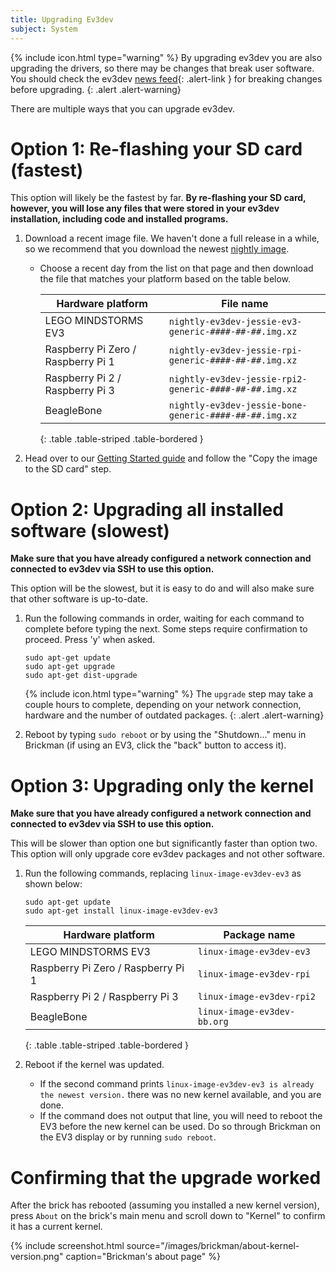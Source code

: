 ```yaml
---
title: Upgrading Ev3dev
subject: System
---
```


{% include icon.html type="warning" %}
By upgrading ev3dev you are also upgrading the drivers, so there may be changes that break user software. 
You should check the ev3dev [news feed](http://www.ev3dev.org/news/){: .alert-link } for breaking changes before upgrading.
{: .alert .alert-warning}

There are multiple ways that you can upgrade ev3dev.

# Option 1: Re-flashing your SD card (fastest)

This option will likely be the fastest by far. **By re-flashing your SD card, however, you will lose any files that were stored in your ev3dev installation, including code and installed programs.**

1. Download a recent image file. We haven't done a full release in a while, so
   we recommend that you download the newest [nightly image](https://oss.jfrog.org/list/oss-snapshot-local/org/ev3dev/brickstrap/).
   - Choose a recent day from the list on that page and then download the file
     that matches your platform based on the table below.
     
     Hardware platform                  | File name
     -----------------------------------|-------------
     LEGO MINDSTORMS EV3                | `nightly-ev3dev-jessie-ev3-generic-####-##-##.img.xz`
     Raspberry Pi Zero / Raspberry Pi 1 | `nightly-ev3dev-jessie-rpi-generic-####-##-##.img.xz`
     Raspberry Pi 2 / Raspberry Pi 3    | `nightly-ev3dev-jessie-rpi2-generic-####-##-##.img.xz`
     BeagleBone                         | `nightly-ev3dev-jessie-bone-generic-####-##-##.img.xz`
     {: .table .table-striped .table-bordered }

2. Head over to our [Getting Started guide](/docs/getting-started#step-2-flash-the-sd-card)
   and follow the "Copy the image to the SD card" step.


# Option 2: Upgrading all installed software (slowest)
**Make sure that you have already configured a network connection and connected to ev3dev via SSH to use this option.**

This option will be the slowest, but it is easy to do and will also make sure that other software is up-to-date.

1. Run the following commands in order, waiting for each command to complete
   before typing the next. Some steps require confirmation to proceed. Press
   'y' when asked.

       sudo apt-get update
       sudo apt-get upgrade
       sudo apt-get dist-upgrade

   {% include icon.html type="warning" %}
   The `upgrade` step may take a couple hours to complete, depending on your
   network connection, hardware and the number of outdated packages.
   {: .alert .alert-warning}

2. Reboot by typing `sudo reboot` or by using the "Shutdown..." menu in Brickman
   (if using an EV3, click the "back" button to access it).

# Option 3: Upgrading only the kernel
**Make sure that you have already configured a network connection and connected to ev3dev via SSH to use this option.**

This will be slower than option one but significantly faster than option two.
This option will only upgrade core ev3dev packages and not other software.

1. Run the following commands, replacing `linux-image-ev3dev-ev3` as shown below:

       sudo apt-get update
       sudo apt-get install linux-image-ev3dev-ev3

   Hardware platform                  | Package name
   -----------------------------------|-------------
   LEGO MINDSTORMS EV3                | `linux-image-ev3dev-ev3`
   Raspberry Pi Zero / Raspberry Pi 1 | `linux-image-ev3dev-rpi`
   Raspberry Pi 2 / Raspberry Pi 3    | `linux-image-ev3dev-rpi2`
   BeagleBone                         | `linux-image-ev3dev-bb.org`
   {: .table .table-striped .table-bordered }

2. Reboot if the kernel was updated.
   - If the second command prints
     `linux-image-ev3dev-ev3 is already the newest version.` there was no new
     kernel available, and you are done.
   - If the command does not output that line, you will need to reboot the EV3
     before the new kernel can be used. Do so through
     Brickman on the EV3 display or by running `sudo reboot`.

# Confirming that the upgrade worked

After the brick has rebooted (assuming you installed a new kernel version), press `About` on the brick's main menu and scroll down to "Kernel" to confirm it
has a current kernel.

{% include screenshot.html source="/images/brickman/about-kernel-version.png" caption="Brickman's about page" %}

